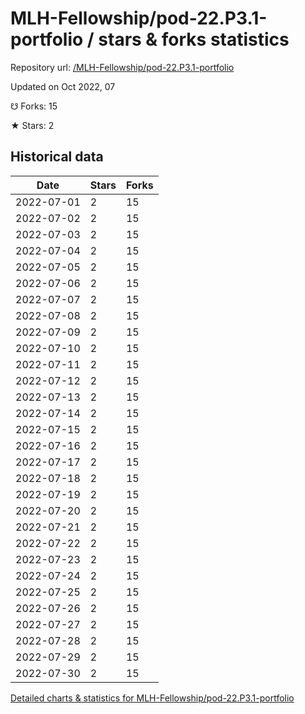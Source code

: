 # MLH-Fellowship/pod-22.P3.1-portfolio / stars & forks statistics

Repository url: [/MLH-Fellowship/pod-22.P3.1-portfolio](https://github.com/MLH-Fellowship/pod-22.P3.1-portfolio)

Updated on Oct 2022, 07

☋ Forks: 15

★ Stars: 2

## Historical data
| Date | Stars | Forks |
|------|-------|-------|
| 2022-07-01 | 2 | 15 | 
| 2022-07-02 | 2 | 15 | 
| 2022-07-03 | 2 | 15 | 
| 2022-07-04 | 2 | 15 | 
| 2022-07-05 | 2 | 15 | 
| 2022-07-06 | 2 | 15 | 
| 2022-07-07 | 2 | 15 | 
| 2022-07-08 | 2 | 15 | 
| 2022-07-09 | 2 | 15 | 
| 2022-07-10 | 2 | 15 | 
| 2022-07-11 | 2 | 15 | 
| 2022-07-12 | 2 | 15 | 
| 2022-07-13 | 2 | 15 | 
| 2022-07-14 | 2 | 15 | 
| 2022-07-15 | 2 | 15 | 
| 2022-07-16 | 2 | 15 | 
| 2022-07-17 | 2 | 15 | 
| 2022-07-18 | 2 | 15 | 
| 2022-07-19 | 2 | 15 | 
| 2022-07-20 | 2 | 15 | 
| 2022-07-21 | 2 | 15 | 
| 2022-07-22 | 2 | 15 | 
| 2022-07-23 | 2 | 15 | 
| 2022-07-24 | 2 | 15 | 
| 2022-07-25 | 2 | 15 | 
| 2022-07-26 | 2 | 15 | 
| 2022-07-27 | 2 | 15 | 
| 2022-07-28 | 2 | 15 | 
| 2022-07-29 | 2 | 15 | 
| 2022-07-30 | 2 | 15 | 


[Detailed charts & statistics for MLH-Fellowship/pod-22.P3.1-portfolio](https://reviewgithub.com/rep/MLH-Fellowship/pod-22.P3.1-portfolio)
